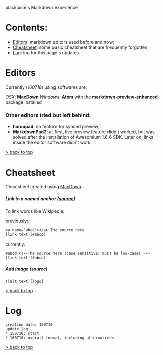 blackjuice's Markdown experience

# Contents:
* [Editors](#editors): markdown editors used before and now;
* [Cheatsheet](#cheatsheet): some basic cheatsheet that are frequently forgotten;
* [Log](#log): log for this page's updates.

Editors
=======
Currently (*160718*) using softwares are:

*OSX*: **MacDown**
*Windows*: **Atom** with the **markdown-preview-enhanced** package installed

### Other editors tried but left behind:

* **haroopad**: no feature for synced preview;
* **MarkdownPad2**: at first, live preview feature didn't worked, but was solved after the installation of Awesomium 1.6.6 SDK. Later on, links inside the editor software didn't work.

[> back to top](#contents)

Cheatsheet
==========

Cheatsheet created using [MacDown](http://macdown.uranusjr.com).

##### Link to a named anchor [(source)](http://stackoverflow.com/questions/6695439/how-do-you-create-link-to-a-named-anchor-in-multimarkdown)

To link words like Wikipedia:

previously:

	<a name="abcd"></a> The source here
	[link text](#abcd)

currently:

	#abcd <!--The source here (case sensitive: must be low-case) -->
	[link text](#abcd)


##### Add image [(source)](https://github.com/adam-p/markdown-here/wiki/Markdown-Cheatsheet)

	![alt text][logo]


[> back to top](#contents)

Log
===
	creation date: 150710
	update log:
	* 150710: start
	* 160718: overall format, including alternatives

[> back to top](#contents)
